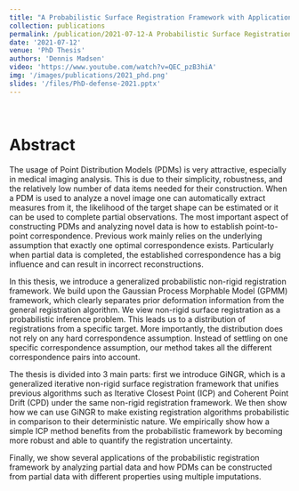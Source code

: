 ```yaml
---
title: "A Probabilistic Surface Registration Framework with Applications to Partial Data Analysis"
collection: publications
permalink: /publication/2021-07-12-A Probabilistic Surface Registration Framework with Applications to Partial Data Analysis
date: '2021-07-12'
venue: 'PhD Thesis'
authors: 'Dennis Madsen'
video: 'https://www.youtube.com/watch?v=QEC_pzB3hiA'
img: '/images/publications/2021_phd.png'
slides: '/files/PhD-defense-2021.pptx'
---
```


<br>

# Abstract
The usage of Point Distribution Models (PDMs) is very attractive, especially in medical imaging analysis. This is due to their simplicity, robustness, and the relatively low number of data items needed for their construction. When a PDM is used to analyze a novel image one can automatically extract measures from it, the likelihood of the target shape can be estimated or it can be used to complete partial observations. The most important aspect of constructing PDMs and analyzing novel data is how to establish point-to-point correspondence. Previous work mainly relies on the underlying assumption that exactly one optimal correspondence exists. Particularly when partial data is completed, the established correspondence has a big influence and can result in incorrect reconstructions.

In this thesis, we introduce a generalized probabilistic non-rigid registration framework. We build upon the Gaussian Process Morphable Model (GPMM) framework, which clearly separates prior deformation information from the general registration algorithm. We view non-rigid surface registration as a probabilistic inference problem. This leads us to a distribution of registrations from a specific target. More importantly, the distribution does not rely on any hard correspondence assumption. Instead of settling on one specific correspondence assumption, our method takes all the different correspondence pairs into account.

The thesis is divided into 3 main parts: first we introduce GiNGR, which is a generalized iterative non-rigid surface registration framework that unifies previous algorithms such as Iterative Closest Point (ICP) and Coherent Point Drift (CPD) under the same non-rigid registration framework. We then show how we can use GiNGR to make existing registration algorithms probabilistic in comparison to their deterministic nature. We empirically show how a simple ICP method benefits from the probabilistic framework by becoming more robust and able to quantify the registration uncertainty.
  
Finally, we show several applications of the probabilistic registration framework by analyzing partial data and how PDMs can be constructed from partial data with different properties using multiple imputations.